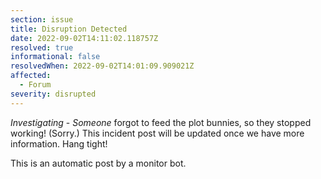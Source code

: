 ```yaml
---
section: issue
title: Disruption Detected
date: 2022-09-02T14:11:02.118757Z
resolved: true
informational: false
resolvedWhen: 2022-09-02T14:01:09.909021Z
affected:
  - Forum
severity: disrupted
---
```

*Investigating* - _Someone_ forgot to feed the plot bunnies, so they stopped working! (Sorry.) This incident post will be updated once we have more information. Hang tight!

This is an automatic post by a monitor bot.
        